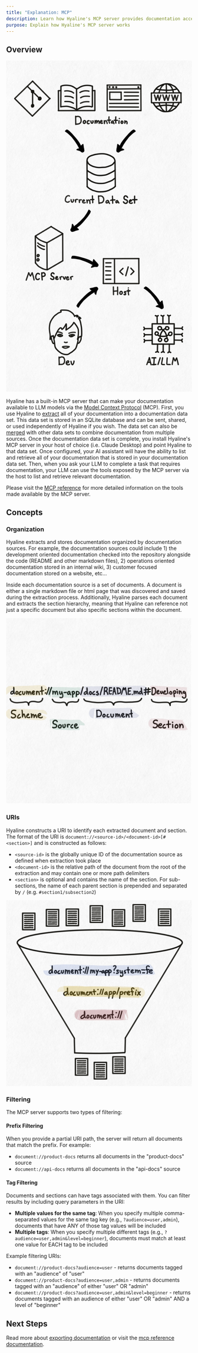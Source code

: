 ```yaml
---
title: "Explanation: MCP"
description: Learn how Hyaline's MCP server provides documentation access to LLMs
purpose: Explain how Hyaline's MCP server works
---
```

## Overview

<div class="portrait">

![Overview](_img/mcp-overview.svg)

Hyaline has a built-in MCP server that can make your documentation available to LLM models via the [Model Context Protocol](https://modelcontextprotocol.io/introduction) (MCP). First, you use Hyaline to [extract](./extract.md) all of your documentation into a documentation data set. This data set is stored in an SQLite database and can be sent, shared, or used independently of Hyaline if you wish. The data set can also be [merged](./merge.md) with other data sets to combine documentation from multiple sources. Once the documentation data set is complete, you install Hyaline's MCP server in your host of choice (i.e. Claude Desktop) and point Hyaline to that data set. Once configured, your AI assistant will have the ability to list and retrieve all of your documentation that is stored in your documentation data set. Then, when you ask your LLM to complete a task that requires documentation, your LLM can use the tools exposed by the MCP server via the host to list and retrieve relevant documentation.

Please visit the [MCP reference](../reference/mcp.md) for more detailed information on the tools made available by the MCP server.

</div>

## Concepts

### Organization

Hyaline extracts and stores documentation organized by documentation sources. For example, the documentation sources could include 1) the development oriented documentation checked into the repository alongside the code (README and other markdown files), 2) operations oriented documentation stored in an internal wiki, 3) customer focused documentation stored on a website, etc...

Inside each documentation source is a set of documents. A document is either a single markdown file or html page that was discovered and saved during the extraction process. Additionally, Hyaline parses each document and extracts the section hierarchy, meaning that Hyaline can reference not just a specific document but also specific sections within the document.

<div class="portrait">

![URIs](_img/mcp-uri.svg)

### URIs

Hyaline constructs a URI to identify each extracted document and section. The format of the URI is `document://<source-id>/<document-id>[#<section>]` and is constructed as follows:

- `<source-id>` is the globally unique ID of the documentation source as defined when extraction took place
- `<document-id>` is the relative path of the document from the root of the extraction and may contain one or more path delimiters
- `<section>` is optional and contains the name of the section. For sub-sections, the name of each parent section is prepended and separated by `/` (e.g. `#section1/subsection2`)

</div>

<div class="portrait">

![URIs](_img/mcp-filtering.svg)

### Filtering

The MCP server supports two types of filtering:

#### Prefix Filtering
When you provide a partial URI path, the server will return all documents that match the prefix. For example:
- `document://product-docs` returns all documents in the "product-docs" source
- `document://api-docs` returns all documents in the "api-docs" source

#### Tag Filtering
Documents and sections can have tags associated with them. You can filter results by including query parameters in the URI:

- **Multiple values for the same tag**: When you specify multiple comma-separated values for the same tag key (e.g., `?audience=user,admin`), documents that have ANY of those tag values will be included
- **Multiple tags**: When you specify multiple different tags (e.g., `?audience=user,admin&level=beginner`), documents must match at least one value for EACH tag to be included

Example filtering URIs:
- `document://product-docs?audience=user` - returns documents tagged with an "audience" of "user"
- `document://product-docs?audience=user,admin` - returns documents tagged with an "audience" of either "user" OR "admin"
- `document://product-docs?audience=user,admin&level=beginner` - returns documents tagged with an audience of either "user" OR "admin" AND a level of "beginner"

</div>

## Next Steps
Read more about [exporting documentation](./export.md) or visit the [mcp reference documentation](../reference/mcp.md).